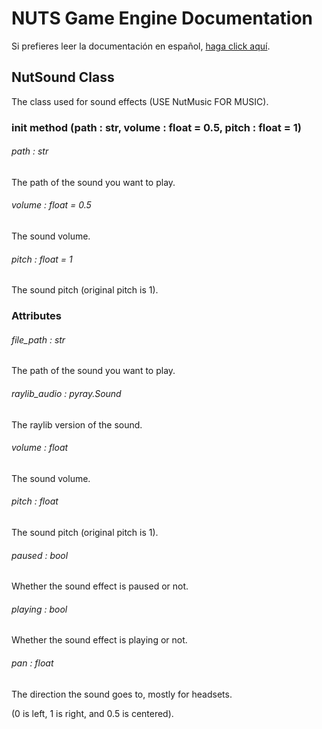 # NUTS Game Engine Documentation

Si prefieres leer la documentación en español, [haga click aquí](/DOCUMENTATION_Ñ/INDEX.md).

## NutSound Class

The class used for sound effects (USE NutMusic FOR MUSIC).

### init method (path : str, volume : float = 0.5, pitch : float = 1)

###### path : str

The path of the sound you want to play.

###### volume : float = 0.5

The sound volume.

###### pitch : float = 1

The sound pitch (original pitch is 1).

### Attributes

###### file_path : str

The path of the sound you want to play.

###### raylib_audio : pyray.Sound

The raylib version of the sound.

###### volume : float

The sound volume.

###### pitch : float

The sound pitch (original pitch is 1).

###### paused : bool

Whether the sound effect is paused or not.

###### playing : bool

Whether the sound effect is playing or not.

###### pan : float

The direction the sound goes to, mostly for headsets.

(0 is left, 1 is right, and 0.5 is centered).
